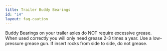 ```yaml
---
title: Trailer Buddy Bearings
id: "14"
layout: faq-caution
---
```

Buddy Bearings on your trailer axles do NOT require excessive grease. When used correctly you will only need grease 2-3 times a year. Use a low-pressure grease gun. If insert rocks from side to side, do not grease.
